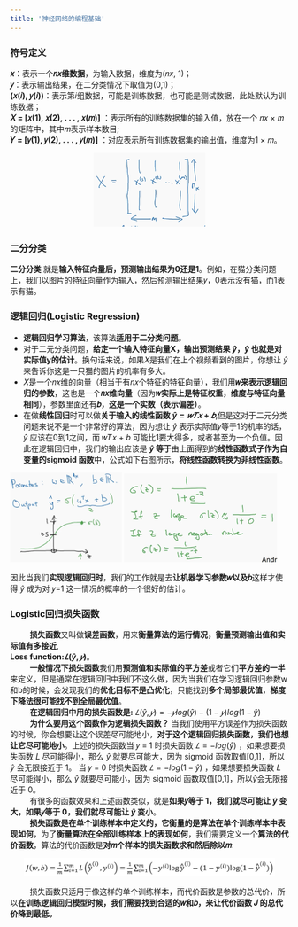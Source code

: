 ```yaml
---
title: '神经网络的编程基础'
---
```



### 符号定义

**𝑥**：表示一个**𝑛𝑥维数据**，为输入数据，维度为(𝑛𝑥, 1)；  
**𝑦**：表示输出结果，在二分类情况下取值为(0,1)；  
**(𝑥(𝑖), 𝑦(𝑖))**：表示第𝑖组数据，可能是训练数据，也可能是测试数据，此处默认为训练数据；  
**𝑋 = [𝑥(1), 𝑥(2), . . . , 𝑥(𝑚)]** ：表示所有的训练数据集的输入值，放在一个 𝑛𝑥 × 𝑚的矩阵中，其中𝑚表示样本数目;   
**𝑌 = [𝑦(1), 𝑦(2), . . . , 𝑦(𝑚)]** ：对应表示所有训练数据集的输出值，维度为1 × 𝑚。  
<div align="center"><img src="./pictures/神经网络的编程基础/001_symbol_definition_X.png" width="40%"/></div>  

### 二分分类

**二分分类** 就是**输入特征向量后，预测输出结果为0还是1**。例如，在猫分类问题上，我们以图片的特征向量作为输入，然后预测输出结果𝑦，0表示没有猫，而1表示有猫。  

### 逻辑回归(Logistic Regression)

- **逻辑回归学习算法**，该算法**适用于二分类问题**。  
- 对于二元分类问题，**给定一个输入特征向量X，输出预测结果 $\hat{y}$，$\hat{y}$ 也就是对实际值y的估计**。换句话来说，如果𝑋是我们在上个视频看到的图片，你想让 $\hat{y}$ 来告诉你这是一只猫的图片的机率有多大。  
- 𝑋是一个𝑛𝑥维的向量（相当于有𝑛𝑥个特征的特征向量），我们用**𝑤来表示逻辑回归的参数**，这也是一个**𝑛𝑥维向量**（因为**𝑤实际上是特征权重，维度与特征向量相同**），参数里面还有**𝑏，这是一个实数（表示偏差）**。  
- 在做**线性回归**时可以做**关于输入的线性函数 $\hat{y}=𝑤𝑇𝑥+𝑏$**,但是这对于二元分类问题来说不是一个非常好的算法，因为想让 $\hat{y}$ 表示实际值𝑦等于1的机率的话，$\hat{y}$ 应该在0到1之间，而 𝑤𝑇𝑥 + 𝑏 可能比1要大得多，或者甚至为一个负值。因此在逻辑回归中，我们的输出应该是 **$\hat{y}$ 等于**由上面得到的**线性函数式子作为自变量的sigmoid 函数**中，公式如下右图所示，**将线性函数转换为非线性函数**。  

<img src="./pictures/神经网络的编程基础/002_sigma_function.png" width="40%"/>
<img src="./pictures/神经网络的编程基础/003_sigma_definition.png" width="55%"/>  

因此当我们**实现逻辑回归时**，我们的工作就是去**让机器学习参数𝑤以及𝑏**这样才使得 $\hat{y}$ 成为对 𝑦=1 这一情况的概率的一个很好的估计。  

### Logistic回归损失函数

$~~~~~~~~$ **损失函数**又叫做**误差函数**，用来**衡量算法的运行情况，衡量预测输出值和实际值有多接近**,  
**Loss function:$𝐿(\hat{y} , 𝑦)$**。   
$~~~~~~~~$ **一般情况下损失函数**我们用**预测值和实际值的平方差**或者它们**平方差的一半**来定义，但是通常在逻辑回归中我们不这么做，因为当我们在学习逻辑回归参数w和b的时候，会发现我们的**优化目标不是凸优化**，只能找到**多个局部最优值**，**梯度下降法很可能找不到全局最优值**。  
$~~~~~~~~$ **在逻辑回归中用的损失函数是:** $𝐿(\hat{y} , 𝑦) = −𝑦log(\hat{y}) − (1 − 𝑦)log(1 − \hat{y})$   
$~~~~~~~~$ **为什么要用这个函数作为逻辑损失函数？** 当我们使用平方误差作为损失函数的时候，你会想要让这个误差尽可能地小，**对于这个逻辑回归损失函数，我们也想让它尽可能地小**。上述的损失函数当 𝑦 = 1 时损失函数 $𝐿 = −log(\hat{y})$ ，如果想要损失函数 𝐿 尽可能得小，那么 $\hat{y}$ 就要尽可能大，因为 sigmoid 函数取值[0,1]，所以 $\hat{y}$ 会无限接近于 1。 当 𝑦 = 0 时损失函数 $𝐿 = −log(1 − \hat{y})$ ，如果想要损失函数 𝐿 尽可能得小，那么 $\hat{y}$ 就要尽可能小，因为 sigmoid 函数取值[0,1]，所以$\hat{y}$会无限接近于 0。  
$~~~~~~~~$ 有很多的函数效果和上述函数类似，就是**如果𝑦等于 1，我们就尽可能让 $\hat{y}$ 变大，如果𝑦等于 0，我们就尽可能让 $\hat{y}$ 变小**。  
$~~~~~~~~$ **损失函数是在单个训练样本中定义的，它衡量的是算法在单个训练样本中表现如何**，为了**衡量算法在全部训练样本上的表现如何**，我们需要定义一个**算法的代价函数**，算法的代价函数是**对𝑚个样本的损失函数求和然后除以𝑚**: 

<div align="center"><img src="./pictures/神经网络的编程基础/004_cost_function.png" width="90%"/></div>  

$~~~~~~~~$ 损失函数只适用于像这样的单个训练样本，而代价函数是参数的总代价，所以**在训练逻辑回归模型时候，我们需要找到合适的𝑤和𝑏，来让代价函数 𝐽 的总代价降到最低。**
